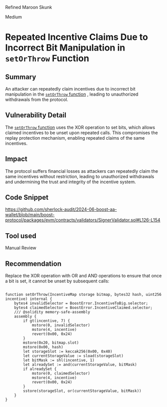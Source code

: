 Refined Maroon Skunk

Medium

# Repeated Incentive Claims Due to Incorrect Bit Manipulation in `setOrThrow` Function

## Summary

An attacker can repeatedly claim incentives due to incorrect bit manipulation in the [`setOrThrow` function](https://github.com/sherlock-audit/2024-06-boost-aa-wallet/blob/main/boost-protocol/packages/evm/contracts/validators/SignerValidator.sol#L126-L154) , leading to unauthorized withdrawals from the protocol.

## Vulnerability Detail

The [`setOrThrow` function](https://github.com/sherlock-audit/2024-06-boost-aa-wallet/blob/main/boost-protocol/packages/evm/contracts/validators/SignerValidator.sol#L126-L154) uses the XOR operation to set bits, which allows claimed incentives to be unset upon repeated calls. This compromises the replay protection mechanism, enabling repeated claims of the same incentives.

## Impact

The protocol suffers financial losses as attackers can repeatedly claim the same incentives without restriction, leading to unauthorized withdrawals and undermining the trust and integrity of the incentive system.

## Code Snippet

https://github.com/sherlock-audit/2024-06-boost-aa-wallet/blob/main/boost-protocol/packages/evm/contracts/validators/SignerValidator.sol#L126-L154

## Tool used

Manual Review

## Recommendation

Replace the XOR operation with OR and AND operations to ensure that once a bit is set, it cannot be unset by subsequent calls:

```solidity

function setOrThrow(IncentiveMap storage bitmap, bytes32 hash, uint256 incentive) internal {
    bytes4 invalidSelector = BoostError.IncentiveToBig.selector;
    bytes4 claimedSelector = BoostError.IncentiveClaimed.selector;
    /// @solidity memory-safe-assembly
    assembly {
        if gt(incentive, 7) {
            mstore(0, invalidSelector)
            mstore(4, incentive)
            revert(0x00, 0x24)
        }
        mstore(0x20, bitmap.slot)
        mstore(0x00, hash)
        let storageSlot := keccak256(0x00, 0x40)
        let currentStorageValue := sload(storageSlot)
        let bitMask := shl(incentive, 1)
        let alreadySet := and(currentStorageValue, bitMask)
        if alreadySet {
            mstore(0, claimedSelector)
            mstore(4, incentive)
            revert(0x00, 0x24)
        }
        sstore(storageSlot, or(currentStorageValue, bitMask))
    }
}
```